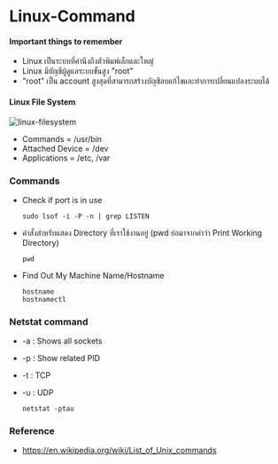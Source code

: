 # Linux-Command

#### Important things to remember

- Linux เป็นระบบที่คำนึงถึงตัวพิมพ์เล็กและใหญ่
- Linux มีบัญชีผู้ดูแลระบบขั้นสูง "root"
- "root" เป็น account สูงสุดที่สามารถสร้างบัญชีลบแก้ไขและทำการเปลี่ยนแปลงระบบได้

#### Linux File System

![linux-filesystem](https://user-images.githubusercontent.com/15135199/100316088-66e4f380-2fec-11eb-9566-b1bea2de44bb.png)

- Commands = /usr/bin
- Attached Device = /dev
- Applications = /etc, /var

### Commands

- Check if port is in use

      sudo lsof -i -P -n | grep LISTEN

- คำสั่งสำหรับแสดง Directory ที่เราใช้งานอยู่ (pwd ย่อมาจากคำว่า Print Working Directory)

      pwd 

- Find Out My Machine Name/Hostname

      hostname 
      hostnamectl

### Netstat command

- -a : Shows all sockets
- -p : Show related PID
- -t : TCP
- -u : UDP

      netstat -ptau

### Reference

- https://en.wikipedia.org/wiki/List_of_Unix_commands
